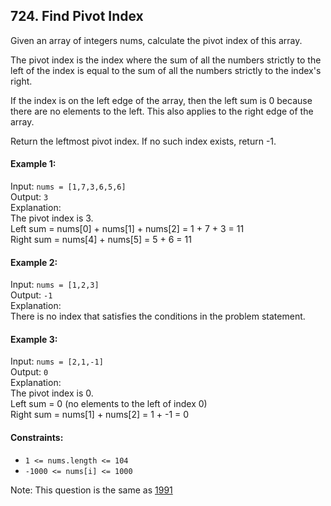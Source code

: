 ## 724. Find Pivot Index

Given an array of integers nums, calculate the pivot index of this array.

The pivot index is the index where the sum of all the numbers strictly to the left of the index is equal to the sum of
all the numbers strictly to the index's right.

If the index is on the left edge of the array, then the left sum is 0 because there are no elements to the left. This
also applies to the right edge of the array.

Return the leftmost pivot index. If no such index exists, return -1.

#### Example 1:

Input: `nums = [1,7,3,6,5,6]`<br>
Output: `3`<br>
Explanation:<br>
The pivot index is 3.<br>
Left sum = nums[0] + nums[1] + nums[2] = 1 + 7 + 3 = 11<br>
Right sum = nums[4] + nums[5] = 5 + 6 = 11

#### Example 2:

Input: `nums = [1,2,3]`<br>
Output: `-1`<br>
Explanation:<br>
There is no index that satisfies the conditions in the problem statement.

#### Example 3:

Input: `nums = [2,1,-1]`<br>
Output: `0`<br>
Explanation:<br>
The pivot index is 0.<br>
Left sum = 0 (no elements to the left of index 0)<br>
Right sum = nums[1] + nums[2] = 1 + -1 = 0

#### Constraints:

* `1 <= nums.length <= 104`
* `-1000 <= nums[i] <= 1000`

Note: This question is the same as [1991](https://leetcode.com/problems/find-the-middle-index-in-array/)
